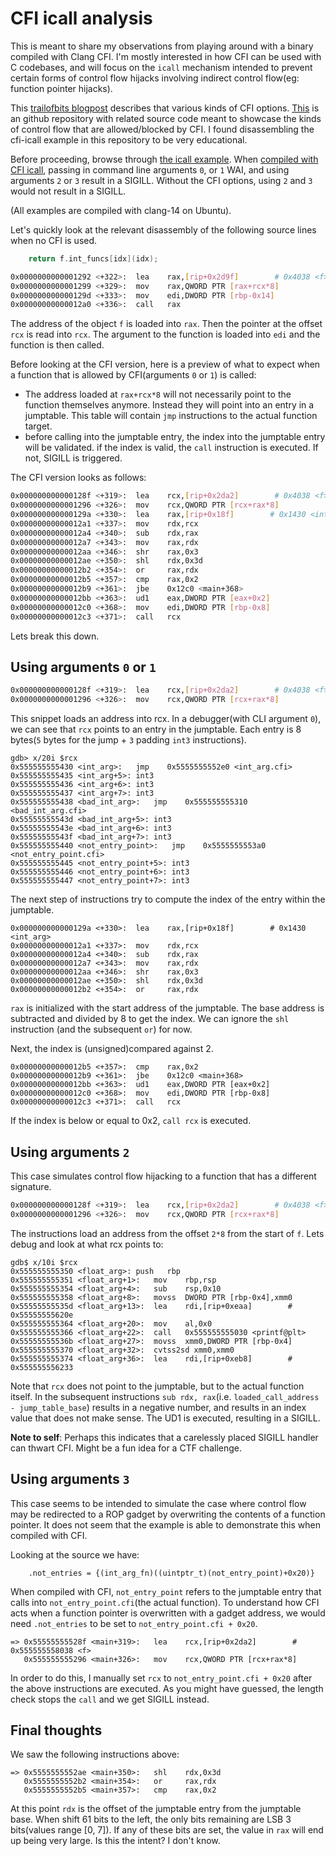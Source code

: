 # CFI icall analysis

This is meant to share my observations from playing around with a binary compiled with
Clang CFI. I'm mostly interested in how CFI can be used with C codebases, and will focus
on the `icall` mechanism intended to prevent certain forms of control flow hijacks
involving indirect control flow(eg: function pointer hijacks).

This [trailofbits blogpost](https://blog.trailofbits.com/2016/10/17/lets-talk-about-cfi-clang-edition/) describes that various kinds of CFI options. [This](https://github.com/trailofbits/clang-cfi-showcase) is an github repository with related source code meant to showcase the kinds of control flow that are allowed/blocked by CFI. I found disassembling
the cfi-icall example in this repository to be very educational.

Before proceeding, browse through [the icall example](https://github.com/trailofbits/clang-cfi-showcase/blob/master/cfi_icall.c). When [compiled with CFI icall](https://github.com/trailofbits/clang-cfi-showcase/blob/master/Makefile#L16), passing in command line
arguments `0`, or `1` WAI, and using arguments `2` or `3` result in a SIGILL. Without
the CFI options, using `2` and `3` would not result in a SIGILL.

(All examples are compiled with clang-14 on Ubuntu).

Let's quickly look at the relevant disassembly of the following source lines when no
CFI is used.

```C
    return f.int_funcs[idx](idx);
```

```bash
0x0000000000001292 <+322>:	lea    rax,[rip+0x2d9f]        # 0x4038 <f>
0x0000000000001299 <+329>:	mov    rax,QWORD PTR [rax+rcx*8]
0x000000000000129d <+333>:	mov    edi,DWORD PTR [rbp-0x14]
0x00000000000012a0 <+336>:	call   rax
```

The address of the object `f` is loaded into `rax`. Then the pointer at the offset `rcx` is read into `rcx`. The argument to the function is loaded into `edi` and the function
is then called.

Before looking at the CFI version, here is a preview of what to expect when a function
that is allowed by CFI(arguments `0` or `1`) is called:
* The address loaded at `rax+rcx*8` will not necessarily point to the function themselves
anymore. Instead they will point into an entry in a jumptable. This table will contain
`jmp` instructions to the actual function target.
* before calling into the jumptable entry, the index into the jumptable entry will be
validated. if the index is valid, the `call` instruction is executed. If not, SIGILL is
triggered.

The CFI version looks as follows:
```bash
0x000000000000128f <+319>:	lea    rcx,[rip+0x2da2]        # 0x4038 <f>
0x0000000000001296 <+326>:	mov    rcx,QWORD PTR [rcx+rax*8]
0x000000000000129a <+330>:	lea    rax,[rip+0x18f]        # 0x1430 <int_arg>
0x00000000000012a1 <+337>:	mov    rdx,rcx
0x00000000000012a4 <+340>:	sub    rdx,rax
0x00000000000012a7 <+343>:	mov    rax,rdx
0x00000000000012aa <+346>:	shr    rax,0x3
0x00000000000012ae <+350>:	shl    rdx,0x3d
0x00000000000012b2 <+354>:	or     rax,rdx
0x00000000000012b5 <+357>:	cmp    rax,0x2
0x00000000000012b9 <+361>:	jbe    0x12c0 <main+368>
0x00000000000012bb <+363>:	ud1    eax,DWORD PTR [eax+0x2]
0x00000000000012c0 <+368>:	mov    edi,DWORD PTR [rbp-0x8]
0x00000000000012c3 <+371>:	call   rcx
```

Lets break this down.

## Using arguments `0` or `1`
```bash
0x000000000000128f <+319>:	lea    rcx,[rip+0x2da2]        # 0x4038 <f>
0x0000000000001296 <+326>:	mov    rcx,QWORD PTR [rcx+rax*8]
```

This snippet loads an address into rcx. In a debugger(with CLI argument `0`), we can see that
`rcx` points to an entry in the jumptable. Each entry is 8 bytes(`5` bytes for the
jump + `3` padding `int3` instructions).
```
gdb> x/20i $rcx
0x555555555430 <int_arg>:	jmp    0x5555555552e0 <int_arg.cfi>
0x555555555435 <int_arg+5>:	int3
0x555555555436 <int_arg+6>:	int3
0x555555555437 <int_arg+7>:	int3
0x555555555438 <bad_int_arg>:	jmp    0x555555555310 <bad_int_arg.cfi>
0x55555555543d <bad_int_arg+5>:	int3
0x55555555543e <bad_int_arg+6>:	int3
0x55555555543f <bad_int_arg+7>:	int3
0x555555555440 <not_entry_point>:	jmp    0x5555555553a0 <not_entry_point.cfi>
0x555555555445 <not_entry_point+5>:	int3
0x555555555446 <not_entry_point+6>:	int3
0x555555555447 <not_entry_point+7>:	int3
```

The next step of instructions try to compute the index of the entry within the jumptable.
```
0x000000000000129a <+330>:	lea    rax,[rip+0x18f]        # 0x1430 <int_arg>
0x00000000000012a1 <+337>:	mov    rdx,rcx
0x00000000000012a4 <+340>:	sub    rdx,rax
0x00000000000012a7 <+343>:	mov    rax,rdx
0x00000000000012aa <+346>:	shr    rax,0x3
0x00000000000012ae <+350>:	shl    rdx,0x3d
0x00000000000012b2 <+354>:	or     rax,rdx
```

`rax` is initialized with the start address of the jumptable. The base address is
subtracted and divided by 8 to get the index. We can ignore the `shl` instruction
(and the subsequent `or`) for now.

Next, the index is (unsigned)compared against 2.

```
0x00000000000012b5 <+357>:	cmp    rax,0x2
0x00000000000012b9 <+361>:	jbe    0x12c0 <main+368>
0x00000000000012bb <+363>:	ud1    eax,DWORD PTR [eax+0x2]
0x00000000000012c0 <+368>:	mov    edi,DWORD PTR [rbp-0x8]
0x00000000000012c3 <+371>:	call   rcx
```
If the index is below or equal to 0x2, `call rcx` is executed.

## Using arguments `2`
This case simulates control flow hijacking to a function that has a different signature.

```bash
0x000000000000128f <+319>:	lea    rcx,[rip+0x2da2]        # 0x4038 <f>
0x0000000000001296 <+326>:	mov    rcx,QWORD PTR [rcx+rax*8]
```

The instructions load an address from the offset `2*8` from the start of `f`. Lets debug
and look at what rcx points to:
```
gdb$ x/10i $rcx
0x555555555350 <float_arg>:	push   rbp
0x555555555351 <float_arg+1>:	mov    rbp,rsp
0x555555555354 <float_arg+4>:	sub    rsp,0x10
0x555555555358 <float_arg+8>:	movss  DWORD PTR [rbp-0x4],xmm0
0x55555555535d <float_arg+13>:	lea    rdi,[rip+0xeaa]        # 0x55555555620e
0x555555555364 <float_arg+20>:	mov    al,0x0
0x555555555366 <float_arg+22>:	call   0x555555555030 <printf@plt>
0x55555555536b <float_arg+27>:	movss  xmm0,DWORD PTR [rbp-0x4]
0x555555555370 <float_arg+32>:	cvtss2sd xmm0,xmm0
0x555555555374 <float_arg+36>:	lea    rdi,[rip+0xeb8]        # 0x555555556233
```

Note that `rcx` does not point to the jumptable, but to the actual function itself. In the
subsequent instructions `sub rdx, rax`(i.e. `loaded_call_address - jump_table_base`) results
in a negative number, and results in an index value that does not make sense. The UD1
is executed, resulting in a SIGILL.

**Note to self**: Perhaps this indicates that a carelessly placed SIGILL handler can thwart
CFI. Might be a fun idea for a CTF challenge.

## Using arguments `3`
This case seems to be intended to simulate the case where control flow may be
redirected to a ROP gadget by overwriting the contents of a function pointer. It does not
seem that the example is able to demonstrate this when compiled with CFI.

Looking at the source we have:
```
    .not_entries = {(int_arg_fn)((uintptr_t)(not_entry_point)+0x20)}
```

When compiled with CFI, `not_entry_point` refers to the jumptable entry that calls
into `not_entry_point.cfi`(the actual function). To understand how CFI acts when a
function pointer is overwritten with a gadget address, we would need `.not_entries` to
be set to `not_entry_point.cfi + 0x20`.

```
=> 0x55555555528f <main+319>:	lea    rcx,[rip+0x2da2]        # 0x555555558038 <f>
   0x555555555296 <main+326>:	mov    rcx,QWORD PTR [rcx+rax*8]
```

In order to do this, I manually set `rcx` to `not_entry_point.cfi + 0x20` after the above
instructions are executed. As you might have guessed, the length check stops the `call`
and we get SIGILL instead.

## Final thoughts

We saw the following instructions above:
```
=> 0x5555555552ae <main+350>:	shl    rdx,0x3d
   0x5555555552b2 <main+354>:	or     rax,rdx
   0x5555555552b5 <main+357>:	cmp    rax,0x2
```

At this point `rdx` is the offset of the jumptable entry from the jumptable base. When
shift 61 bits to the left, the only bits remaining are LSB 3 bits(values range [0, 7]).
If any of these bits are set, the value in `rax` will end up being very large. Is this
the intent? I don't know.


